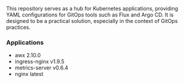 This repository serves as a hub for Kubernetes applications, providing YAML configurations for GitOps tools such as Flux and Argo CD. It is designed to be a practical solution, especially in the context of GitOps practices.


### Applications

- awx 2.10.0
- ingress-nginx v1.9.5
- metrics-server v0.6.4
- nginx latest
